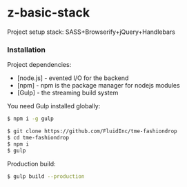 # z-basic-stack
Project setup stack: SASS+Browserify+jQuery+Handlebars

### Installation

Project dependencies:

* [node.js] - evented I/O for the backend
* [npm] - npm is the package manager for nodejs modules
* [Gulp] - the streaming build system


You need Gulp installed globally:

```sh
$ npm i -g gulp
```

```sh
$ git clone https://github.com/FluidInc/tme-fashiondrop
$ cd tme-fashiondrop
$ npm i
$ gulp
```
Production build:
```sh
$ gulp build --production
```
